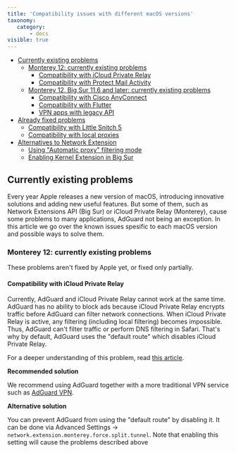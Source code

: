 ```yaml
---
title: 'Compatibility issues with different macOS versions'
taxonomy:
   category:
       - docs
visible: true
---
```

 
* [Currently existing problems](#current)
   * [Monterey 12: currently existing problems](#Monterey)
       * [Compatibility with iCloud Private Relay](#private-relay)
       * [Compatibility with Protect Mail Activity](#mail-activity)
   * [Monterey 12, Big Sur 11.6 and later: currently existing problems](#later)
       * [Compatibility with Cisco AnyConnect](#cisco)
       * [Compatibility with Flutter](#flutter)
       * [VPN apps with legacy API](#legacy-api)
* [Already fixed problems](#fixed)
   * [Compatibility with Little Snitch 5](#little-snitch)
   * [Compatibility with local proxies](#local-proxies)
* [Alternatives to Network Extension](#alternatives)  
   * [Using "Automatic proxy" filtering mode](#automatic-proxy)
   * [Enabling Kernel Extension in Big Sur](#kernel-extension)
 
 
<a id="current"></a>
 
## Currently existing problems
 
Every year Apple releases a new version of macOS, introducing innovative solutions and adding new useful features. But some of them, such as Network Extensions API (Big Sur) or iCloud Private Relay (Monterey), cause some problems to many applications, AdGuard not being an exception. In this article we go over the known issues spesific to each macOS version and possible ways to solve them. 
 
<a id="Monterey"></a>
 
### Monterey 12: currently existing problems
 
These problems aren't fixed by Apple yet, or fixed only partially.
 
<a id="private-relay"></a>
 
#### Compatibility with iCloud Private Relay
 
Currently, AdGuard and iCloud Private Relay cannot work at the same time. AdGuard has no ability to block ads because iCloud Private Relay encrypts traffic before AdGuard can filter network connections. When iCloud Private Relay is active, any filtering (including local filtering) becomes impossible. Thus, AdGuard can't filter traffic or perform DNS filtering in Safari. That's why by default, AdGuard uses the "default route" which disables iCloud Private Relay. 
 
For a deeper understanding of this problem, read [this article](https://kb.adguard.com/en/macos/solving-problems/icloud-private-relay).
 
**Recommended solution**
 
We recommend using AdGuard together with a more traditional VPN service such as [AdGuard VPN](https://adguard-vpn.com/).
 
**Alternative solution**
 
You can prevent AdGuard from using the "default route" by disabling it. It can be done via Advanced Settings -> ```network.extension.monterey.force.split.tunnel```. Note that enabling this setting will cause the problems described above